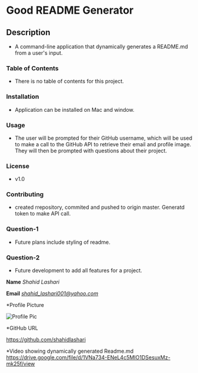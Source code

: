 
# **Good README Generator**

## Description

* A command-line application that dynamically generates a README.md from a user's input.

### Table of Contents

* There is no table of contents for this project.

### Installation

* Application can be installed on Mac and window.

### Usage

* The user will be prompted for their GitHub username, which will be used to make a call to the GitHub API to retrieve their email and profile image. They will then be prompted with questions about their project.

### License

* v1.0

### Contributing

* created rrepository, commited and pushed to origin master. Generatd token to make API call.

### Question-1

* Future plans include styling of readme.

### Question-2

* Future development to add all features for a project.

**Name**
*Shahid Lashari*

**Email**
 *shahid_lashari001@yahoo.com*

 *Profile Picture

 ![Profile Pic](https://avatars0.githubusercontent.com/u/61823648?v=4)

 *GitHub URL

 https://github.com/shahidlashari

*Video showing dynamically generated Readme.md
 https://drive.google.com/file/d/1VNa734-ENeL4c5MIO1DSesuxMz-mk25f/view
